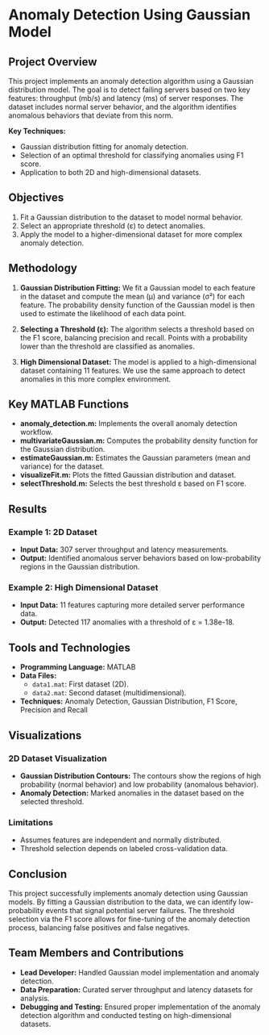 # Anomaly Detection Using Gaussian Model

## Project Overview
This project implements an anomaly detection algorithm using a Gaussian distribution model. The goal is to detect failing servers based on two key features: throughput (mb/s) and latency (ms) of server responses. The dataset includes normal server behavior, and the algorithm identifies anomalous behaviors that deviate from this norm.

**Key Techniques:**
- Gaussian distribution fitting for anomaly detection.
- Selection of an optimal threshold for classifying anomalies using F1 score.
- Application to both 2D and high-dimensional datasets.

## Objectives
1. Fit a Gaussian distribution to the dataset to model normal behavior.
2. Select an appropriate threshold (ε) to detect anomalies.
3. Apply the model to a higher-dimensional dataset for more complex anomaly detection.

## Methodology
1. **Gaussian Distribution Fitting:**
   We fit a Gaussian model to each feature in the dataset and compute the mean (µ) and variance (σ²) for each feature. The probability density function of the Gaussian model is then used to estimate the likelihood of each data point.

2. **Selecting a Threshold (ε):**
   The algorithm selects a threshold based on the F1 score, balancing precision and recall. Points with a probability lower than the threshold are classified as anomalies.

3. **High Dimensional Dataset:**
   The model is applied to a high-dimensional dataset containing 11 features. We use the same approach to detect anomalies in this more complex environment.

## Key MATLAB Functions
- **anomaly_detection.m:** Implements the overall anomaly detection workflow.
- **multivariateGaussian.m:** Computes the probability density function for the Gaussian distribution.
- **estimateGaussian.m:** Estimates the Gaussian parameters (mean and variance) for the dataset.
- **visualizeFit.m:** Plots the fitted Gaussian distribution and dataset.
- **selectThreshold.m:** Selects the best threshold ε based on F1 score.

## Results
### Example 1: 2D Dataset
- **Input Data:** 307 server throughput and latency measurements.
- **Output:** Identified anomalous server behaviors based on low-probability regions in the Gaussian distribution.

### Example 2: High Dimensional Dataset
- **Input Data:** 11 features capturing more detailed server performance data.
- **Output:** Detected 117 anomalies with a threshold of ε = 1.38e-18.

## Tools and Technologies
- **Programming Language:** MATLAB
- **Data Files:** 
  - `data1.mat`: First dataset (2D).
  - `data2.mat`: Second dataset (multidimensional).
- **Techniques:** Anomaly Detection, Gaussian Distribution, F1 Score, Precision and Recall

## Visualizations
### 2D Dataset Visualization
- **Gaussian Distribution Contours:** The contours show the regions of high probability (normal behavior) and low probability (anomalous behavior).
- **Anomaly Detection:** Marked anomalies in the dataset based on the selected threshold.

### Limitations
- Assumes features are independent and normally distributed.
- Threshold selection depends on labeled cross-validation data.

## Conclusion
This project successfully implements anomaly detection using Gaussian models. By fitting a Gaussian distribution to the data, we can identify low-probability events that signal potential server failures. The threshold selection via the F1 score allows for fine-tuning of the anomaly detection process, balancing false positives and false negatives.

## Team Members and Contributions
- **Lead Developer:** Handled Gaussian model implementation and anomaly detection.
- **Data Preparation:** Curated server throughput and latency datasets for analysis.
- **Debugging and Testing:** Ensured proper implementation of the anomaly detection algorithm and conducted testing on high-dimensional datasets.
